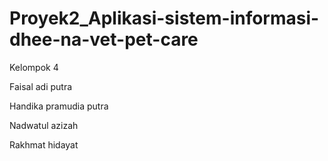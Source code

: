 # Proyek2_Aplikasi-sistem-informasi-dhee-na-vet-pet-care

Kelompok 4

Faisal adi putra

Handika pramudia putra

Nadwatul azizah

Rakhmat hidayat
